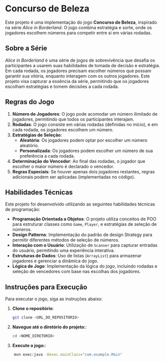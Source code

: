# Concurso de Beleza

Este projeto é uma implementação do jogo **Concurso de Beleza**, inspirado na série *Alice in Borderland*. O jogo combina estratégia e sorte, onde os jogadores escolhem números para competir entre si em várias rodadas.

## Sobre a Série

*Alice in Borderland* é uma série de jogos de sobrevivência que desafia os participantes a usarem suas habilidades de tomada de decisão e estratégia. Em cada rodada, os jogadores precisam escolher números que possam garantir sua vitória, enquanto interagem com os outros jogadores. Este projeto visa capturar a essência da série, permitindo que os jogadores escolham estratégias e tomem decisões a cada rodada.

## Regras do Jogo

1. **Número de Jogadores**: O jogo pode acomodar um número ilimitado de jogadores, permitindo que todos os participantes interajam.
2. **Rodadas**: O jogo consiste em várias rodadas (definidas no início), e em cada rodada, os jogadores escolhem um número.
3. **Estratégias de Seleção**:
    - **Aleatória**: Os jogadores podem optar por escolher um número aleatório.
    - **Personalizada**: Os jogadores podem escolher um número de sua preferência a cada rodada.
4. **Determinação do Vencedor**: Ao final das rodadas, o jogador que escolher o maior número é declarado o vencedor.
5. **Regras Especiais**: Se houver apenas dois jogadores restantes, regras adicionais podem ser aplicadas (implementadas no código).

## Habilidades Técnicas

Este projeto foi desenvolvido utilizando as seguintes habilidades técnicas de programação:

- **Programação Orientada a Objetos**: O projeto utiliza conceitos de POO para estruturar classes como `Game`, `Player`, e estratégias de seleção de números.
- **Design Patterns**: Implementação do padrão de design Strategy para permitir diferentes métodos de seleção de números.
- **Interação com o Usuário**: Utilização de `Scanner` para capturar entradas do usuário, permitindo uma experiência interativa.
- **Estruturas de Dados**: Uso de listas (`ArrayList`) para armazenar jogadores e gerenciar a dinâmica do jogo.
- **Lógica de Jogo**: Implementação da lógica do jogo, incluindo rodadas e seleção de vencedores com base nas escolhas dos jogadores.

## Instruções para Execução

Para executar o jogo, siga as instruções abaixo:

1. **Clone o repositório**:
   ```bash
   git clone <URL_DO_REPOSITORIO>
   ```

2. **Navegue até o diretório do projeto:**:
    ```bash
    cd <NOME_DIRETORIO>
    ```

3. **Execute o jogo:**:
```bash
    mvn exec:java -Dexec.mainClass="com.example.Main"
   ```